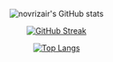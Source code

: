 <div align="center">
  
  ![novrizair's GitHub stats](https://github-readme-stats.vercel.app/api?username=novrizair&theme=graywhite&show_icons=true)

  [![GitHub Streak](https://github-readme-streak-stats.herokuapp.com?user=novrizair&theme=graywhite&date_format=M%20j%5B%2C%20Y%5D&card_width=400)](https://git.io/streak-stats)

  [![Top Langs](https://github-readme-stats.vercel.app/api/top-langs/?username=novrizair&card_length=450&layout=compact&theme=graywhite)](https://github.com/novrizair/github-readme-stats)

  <img src="https://komarev.com/ghpvc/?username=novrizair&style=flat-square&color=lightgrey" alt=""/>
</div>
